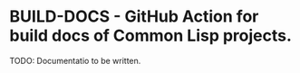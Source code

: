# BUILD-DOCS - GitHub Action for build docs of Common Lisp projects.

TODO: Documentatio to be written.

